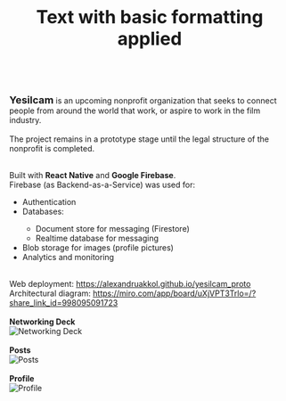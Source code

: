 <br>
<p style="text-align: center; font-size: xx-large"><b>Text with basic formatting applied</b></p>
<br>
<br>

<b><span style="font-size: large;">Yesilcam</span></b> is an upcoming nonprofit organization that seeks to connect people from around the world that work, or aspire to work in the film industry.
<br><br>The project remains in a prototype stage until the legal structure of the nonprofit is completed.

<br>Built with <b>React Native</b> and <b>Google Firebase</b>.
<br>Firebase (as Backend-as-a-Service) was used for:
<ul>
    <li>Authentication</li>
    <li>Databases:</li>
        <ul>
            <li>Document store for messaging (Firestore)</li>
            <li>Realtime database for messaging</li>
        </ul>
    <li>Blob storage for images (profile pictures)</li>
    <li>Analytics and monitoring</li>
</ul>

<br>Web deployment: https://alexandruakkol.github.io/yesilcam_proto
<br>Architectural diagram: https://miro.com/app/board/uXjVPT3Trlo=/?share_link_id=998095091723
<br><br><b>Networking Deck</b><br>
![Networking Deck](https://media.giphy.com/media/v1.Y2lkPTc5MGI3NjExeGxmZ2w0MWdnb3E3NDhhNW9uMXhpN2hrMHRydGY2N2ZudmdxNXdqNyZlcD12MV9pbnRlcm5hbF9naWZfYnlfaWQmY3Q9Zw/HALuwxjUYJ0IzDquFc/giphy.gif)
<br><br><b>Posts</b><br>
![Posts](https://media.giphy.com/media/v1.Y2lkPTc5MGI3NjExNmV1MGwybHplY24wcXk3M2txanRlNHQ2aGhtNzhyM2JuZDZ1bjduayZlcD12MV9pbnRlcm5hbF9naWZfYnlfaWQmY3Q9Zw/zIbq2uTcX2C48LN1Ad/giphy.gif)
<br><br><b>Profile</b><br>
![Profile](https://media.giphy.com/media/v1.Y2lkPTc5MGI3NjExbzEyNDVuem0xcGlxd3Z5NW1nYWJ0cW05dzNzc3R4d2gzNzFra3YzZCZlcD12MV9pbnRlcm5hbF9naWZfYnlfaWQmY3Q9Zw/aAIkw3ltrCqlztsbio/giphy.gif)

